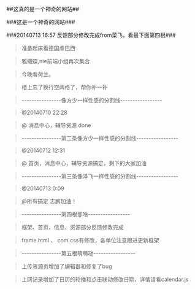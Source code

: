 ##这真的是一个神奇的网站##

###这是一个神奇的网站###

###20140713 16:57 反馈部分修改完成from菜飞，看最下面第四根###

> 准备起床看德国虐巴西

> 雅蠛蝶,nie前端小组再次集合

> 今晚看荷兰。

> 楼上忘了换行空两格了，帮你补一补

> ----------------像方少一样性感的分割线-----------------

> @20140710 22:28

> @ 消息中心，辅导资源 done

> ----------------第二条像方少一样性感的分割线-----------------

> @20140712 12:31

> @ 首页，消息中心，辅导资源搞定，剩下的大家加油

> ----------------第三条像泽飞一样性感的分割线-----------------

> @20140713 0:09

> @所有搞定 志鹏加油！


> ----------------第四根那啥-----------------

> 框架、首页、信息、资源部分反馈修改完成

> frame.html  、  com.css有修改，各单位注意跟进更新框架

> ----------------第五根萌萌哒-----------------

> 上传资源页增加了编辑器和修复了bug

> 上网记录增加了日历的轮播和点击联动修改日期，详情请看calendar.js

